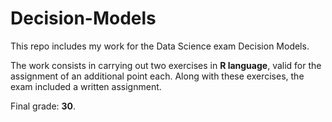 # Decision-Models

This repo includes my work for the Data Science exam Decision Models. 

The work consists in carrying out two exercises in **R language**, valid for the assignment of an additional point each. Along with these exercises, the exam included a written assignment.

Final grade: **30**.
